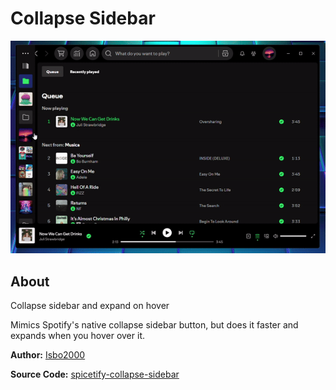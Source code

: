 # Collapse Sidebar

![](./preview.gif)

## About

Collapse sidebar and expand on hover

Mimics Spotify's native collapse sidebar button, but does it faster and expands when you hover over it.

**Author:** [Isbo2000](https://github.com/Isbo2000)

**Source Code:** [spicetify-collapse-sidebar](https://github.com/Isbo2000/spicetify-collapse-sidebar)
